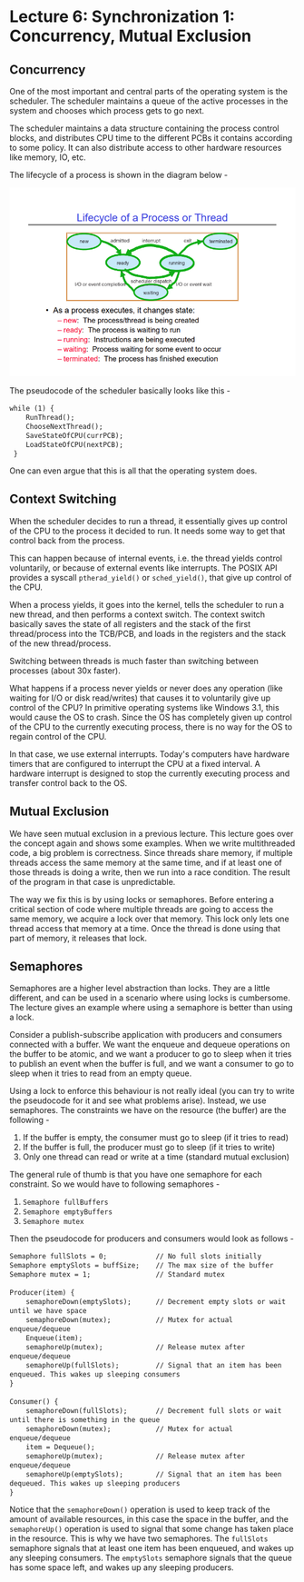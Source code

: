 # Lecture 6: Synchronization 1: Concurrency, Mutual Exclusion

## Concurrency
One of the most important and central parts of the operating system is the scheduler.
The scheduler maintains a queue of the active processes in the system and chooses which
process gets to go next.

The scheduler maintains a data structure containing the process control blocks, and distributes
CPU time to the different PCBs it contains according to some policy. It can also distribute
access to other hardware resources like memory, IO, etc.

The lifecycle of a process is shown in the diagram below -

<img src="media/lec6-1.png" alt="Lifecycle of a process/thread">

The pseudocode of the scheduler basically looks like this -

```
while (1) {
    RunThread();
    ChooseNextThread();
    SaveStateOfCPU(currPCB);
    LoadStateOfCPU(nextPCB);
 }
```

One can even argue that this is all that the operating system does.

## Context Switching
When the scheduler decides to run a thread, it essentially gives up control of the CPU 
to the process it decided to run. It needs some way to get that control back from the process.

This can happen because of internal events, i.e. the thread yields control voluntarily, or
because of external events like interrupts. The POSIX API provides a syscall `ptherad_yield()`
or `sched_yield()`, that give up control of the CPU.

When a process yields, it goes into the kernel, tells the scheduler to run a new thread, and then 
performs a context switch. The context switch basically saves the state of all registers and the stack
of the first thread/process into the TCB/PCB, and loads in the registers and the stack of the 
new thread/process.

Switching between threads is much faster than switching between processes (about 30x faster).

What happens if a process never yields or never does any operation (like waiting for I/O or 
disk read/writes) that causes it to voluntarily give up control of the CPU? In primitive 
operating systems like Windows 3.1, this would cause the OS to crash. Since the OS has 
completely given up control of the CPU to the currently executing process, there is no way
for the OS to regain control of the CPU.

In that case, we use external interrupts. Today's computers have hardware timers that are
configured to interrupt the CPU at a fixed interval. A hardware interrupt is designed to 
stop the currently executing process and transfer control back to the OS.

## Mutual Exclusion
We have seen mutual exclusion in a previous lecture. This lecture goes over the concept
again and shows some examples. When we write multithreaded code, a big problem is 
correctness. Since threads share memory, if multiple threads access the same memory at
the same time, and if at least one of those threads is doing a write, then we run into
a race condition. The result of the program in that case is unpredictable.

The way we fix this is by using locks or semaphores. Before entering a critical section
of code where multiple threads are going to access the same memory, we acquire a lock
over that memory. This lock only lets one thread access that memory at a time. Once
the thread is done using that part of memory, it releases that lock.

## Semaphores
Semaphores are a higher level abstraction than locks. They are a little different, and
can be used in a scenario where using locks is cumbersome. The lecture gives an example
where using a semaphore is better than using a lock.

Consider a publish-subscribe application with producers and consumers connected with a buffer.
We want the enqueue and dequeue operations on the buffer to be atomic, and we want a
producer to go to sleep when it tries to publish an event when the buffer is full, and 
we want a consumer to go to sleep when it tries to read from an empty queue.

Using a lock to enforce this behaviour is not really ideal (you can try to write the pseudocode
for it and see what problems arise). Instead, we use semaphores. The constraints we
have on the resource (the buffer) are the following -

1. If the buffer is empty, the consumer must go to sleep (if it tries to read)
2. If the buffer is full, the producer must go to sleep (if it tries to write)
3. Only one thread can read or write at a time (standard mutual exclusion)

The general rule of thumb is that you have one semaphore for each constraint. So we would
have to following semaphores -

1. `Semaphore fullBuffers`
2. `Semaphore emptyBuffers`
3. `Semaphore mutex`

Then the pseudocode for producers and consumers would look as follows -

```
Semaphore fullSlots = 0;            // No full slots initially
Semaphore emptySlots = buffSize;    // The max size of the buffer
Semaphore mutex = 1;                // Standard mutex

Producer(item) {
    semaphoreDown(emptySlots);      // Decrement empty slots or wait until we have space
    semaphoreDown(mutex);           // Mutex for actual enqueue/dequeue
    Enqueue(item);
    semaphoreUp(mutex);             // Release mutex after enqueue/dequeue
    semaphoreUp(fullSlots);         // Signal that an item has been enqueued. This wakes up sleeping consumers
}

Consumer() {
    semaphoreDown(fullSlots);       // Decrement full slots or wait until there is something in the queue
    semaphoreDown(mutex);           // Mutex for actual enqueue/dequeue
    item = Dequeue();
    semaphoreUp(mutex);             // Release mutex after enqueue/dequeue
    semaphoreUp(emptySlots);        // Signal that an item has been dequeued. This wakes up sleeping producers
}
```

Notice that the `semaphoreDown()` operation is used to keep track of the amount of available resources,
in this case the space in the buffer, and the `semaphoreUp()` operation is used to signal that
some change has taken place in the resource. This is why we have two semaphores. The `fullSlots` 
semaphore signals that at least one item has been enqueued, and wakes up any sleeping consumers.
The `emptySlots` semaphore signals that the queue has some space left, and wakes up any
sleeping producers.